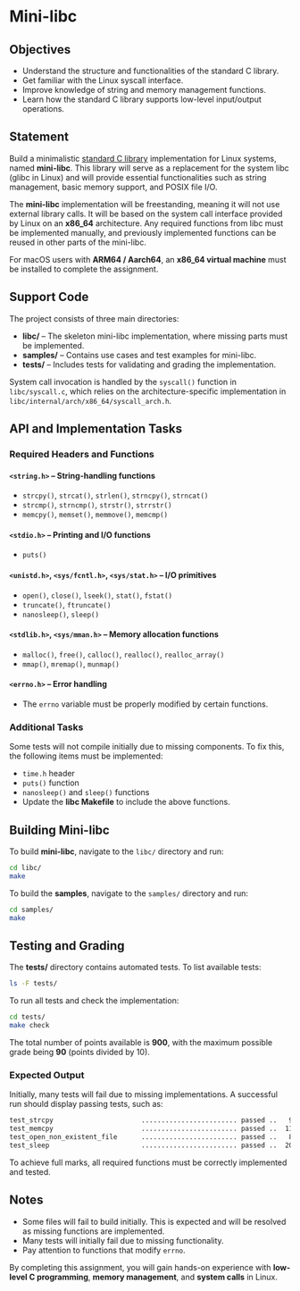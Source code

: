 # Mini-libc

## Objectives
- Understand the structure and functionalities of the standard C library.
- Get familiar with the Linux syscall interface.
- Improve knowledge of string and memory management functions.
- Learn how the standard C library supports low-level input/output operations.

## Statement
Build a minimalistic [standard C library](https://en.wikipedia.org/wiki/C_standard_library) implementation for Linux systems, named **mini-libc**. This library will serve as a replacement for the system libc (glibc in Linux) and will provide essential functionalities such as string management, basic memory support, and POSIX file I/O.

The **mini-libc** implementation will be freestanding, meaning it will not use external library calls. It will be based on the system call interface provided by Linux on an **x86_64** architecture. Any required functions from libc must be implemented manually, and previously implemented functions can be reused in other parts of the mini-libc.

For macOS users with **ARM64 / Aarch64**, an **x86_64 virtual machine** must be installed to complete the assignment.

## Support Code
The project consists of three main directories:
- **libc/** – The skeleton mini-libc implementation, where missing parts must be implemented.
- **samples/** – Contains use cases and test examples for mini-libc.
- **tests/** – Includes tests for validating and grading the implementation.

System call invocation is handled by the `syscall()` function in `libc/syscall.c`, which relies on the architecture-specific implementation in `libc/internal/arch/x86_64/syscall_arch.h`.

## API and Implementation Tasks
### Required Headers and Functions
#### `<string.h>` – String-handling functions
- `strcpy()`, `strcat()`, `strlen()`, `strncpy()`, `strncat()`
- `strcmp()`, `strncmp()`, `strstr()`, `strrstr()`
- `memcpy()`, `memset()`, `memmove()`, `memcmp()`

#### `<stdio.h>` – Printing and I/O functions
- `puts()`

#### `<unistd.h>`, `<sys/fcntl.h>`, `<sys/stat.h>` – I/O primitives
- `open()`, `close()`, `lseek()`, `stat()`, `fstat()`
- `truncate()`, `ftruncate()`
- `nanosleep()`, `sleep()`

#### `<stdlib.h>`, `<sys/mman.h>` – Memory allocation functions
- `malloc()`, `free()`, `calloc()`, `realloc()`, `realloc_array()`
- `mmap()`, `mremap()`, `munmap()`

#### `<errno.h>` – Error handling
- The `errno` variable must be properly modified by certain functions.

### Additional Tasks
Some tests will not compile initially due to missing components. To fix this, the following items must be implemented:
- `time.h` header
- `puts()` function
- `nanosleep()` and `sleep()` functions
- Update the **libc Makefile** to include the above functions.

## Building Mini-libc
To build **mini-libc**, navigate to the `libc/` directory and run:
```sh
cd libc/
make
```

To build the **samples**, navigate to the `samples/` directory and run:
```sh
cd samples/
make
```

## Testing and Grading
The **tests/** directory contains automated tests.
To list available tests:
```sh
ls -F tests/
```

To run all tests and check the implementation:
```sh
cd tests/
make check
```

The total number of points available is **900**, with the maximum possible grade being **90** (points divided by 10).

### Expected Output
Initially, many tests will fail due to missing implementations. A successful run should display passing tests, such as:
```sh
test_strcpy                      ........................ passed ..   9
test_memcpy                      ........................ passed ..  11
test_open_non_existent_file      ........................ passed ..   8
test_sleep                       ........................ passed ..  20
```

To achieve full marks, all required functions must be correctly implemented and tested.

## Notes
- Some files will fail to build initially. This is expected and will be resolved as missing functions are implemented.
- Many tests will initially fail due to missing functionality.
- Pay attention to functions that modify `errno`.

By completing this assignment, you will gain hands-on experience with **low-level C programming**, **memory management**, and **system calls** in Linux.

